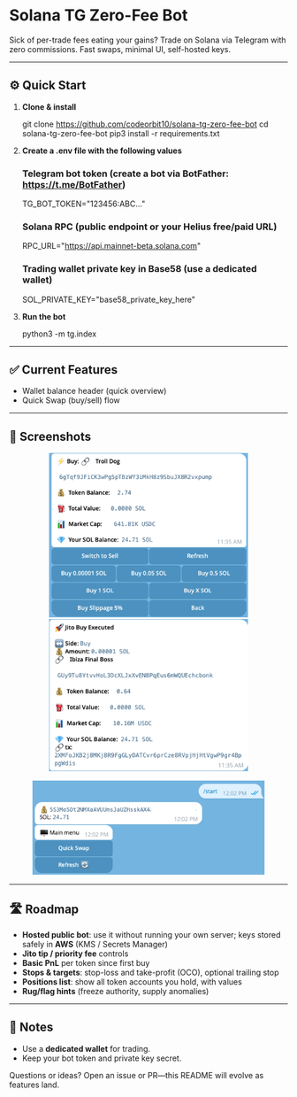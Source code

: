 # Solana TG Zero-Fee Bot

Sick of per-trade fees eating your gains? Trade on Solana via Telegram with zero commissions. Fast swaps, minimal UI, self-hosted keys.

---

## ⚙️ Quick Start

1) **Clone & install**

    git clone https://github.com/codeorbit10/solana-tg-zero-fee-bot
    cd solana-tg-zero-fee-bot
    pip3 install -r requirements.txt

2) **Create a .env file with the following values**

    ### Telegram bot token (create a bot via BotFather: https://t.me/BotFather)
    TG_BOT_TOKEN="123456:ABC..."

    ### Solana RPC (public endpoint or your Helius free/paid URL)
    RPC_URL="https://api.mainnet-beta.solana.com"

    ### Trading wallet private key in Base58 (use a dedicated wallet)
    SOL_PRIVATE_KEY="base58_private_key_here"

3) **Run the bot**

    python3 -m tg.index

---

## ✅ Current Features
- Wallet balance header (quick overview)
- Quick Swap (buy/sell) flow

---

## 📸 Screenshots

<p align="center">
  <img src="assets/screens/quick_buy.png"  width="360" alt="Quick Buy / Token summary">
  <img src="assets/screens/jito_executed.png" width="360" alt="Jito Buy Executed">
</p>

<p align="center">
  <img src="assets/screens/main_menu.png" width="420" alt="Main menu (balance + actions)">
</p>

---

## 🛣️ Roadmap
- **Hosted public bot**: use it without running your own server; keys stored safely in **AWS** (KMS / Secrets Manager)
- **Jito tip / priority fee** controls
- **Basic PnL** per token since first buy
- **Stops & targets**: stop-loss and take-profit (OCO), optional trailing stop
- **Positions list**: show all token accounts you hold, with values
- **Rug/flag hints** (freeze authority, supply anomalies)

---

## 🔐 Notes
- Use a **dedicated wallet** for trading.
- Keep your bot token and private key secret.

Questions or ideas? Open an issue or PR—this README will evolve as features land.
